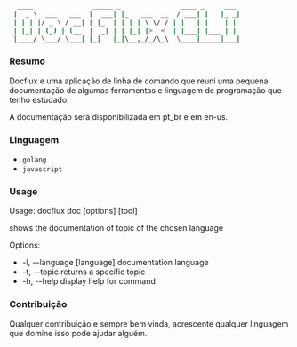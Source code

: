 ```sh
  ____               _____ _               ____ _     ___
 |  _ \  ___   ___  |  ___| |_   ___  __  / ___| |   |_ _|
 | | | |/ _ \ / __| | |_  | | | | \ \/ / | |   | |    | |
 | |_| | (_) | (__  |  _| | | |_| |>  <  | |___| |___ | |
 |____/ \___/ \___| |_|   |_|\__,_/_/\_\  \____|_____|___|

```
### Resumo

Docflux e uma aplicação de linha de comando que reuni uma pequena
documentação de algumas ferramentas e linguagem de programação
que tenho estudado.

A documentação será disponibilizada em pt_br e em en-us.

### Linguagem

* `golang`
* `javascript`

### Usage

Usage: docflux doc [options] [tool]

shows the documentation of topic of the chosen language

Options:
  - -l, --language [language]  documentation language
  - -t, --topic <topic>        returns a specific topic
  - -h, --help                 display help for command

### Contribuição

Qualquer contribuição e sempre bem vinda, acrescente qualquer
linguagem que domine isso pode ajudar alguém.

